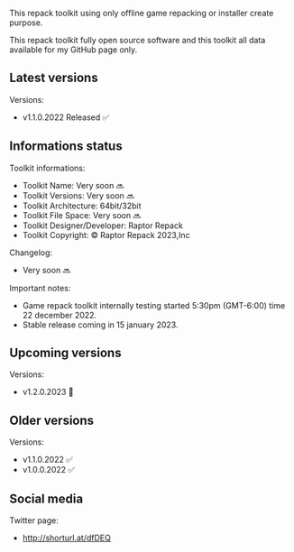 This repack toolkit using only offline game repacking or installer create purpose.

This repack toolkit fully open source software and this toolkit all data available for my GitHub page only.

Latest versions
----------------------------------------------------------------------------------------------------
Versions:
- v1.1.0.2022 Released ✅

Informations status
----------------------------------------------------------------------------------------------------
Toolkit informations:
- Toolkit Name: Very soon 🔜
- Toolkit Versions: Very soon 🔜
- Toolkit Architecture: 64bit/32bit
- Toolkit File Space: Very soon 🔜
- Toolkit Designer/Developer: Raptor Repack
- Toolkit Copyright: © Raptor Repack 2023,Inc

Changelog:
- Very soon 🔜

Important notes:

- Game repack toolkit internally testing started 5:30pm (GMT-6:00) time 22 december 2022.
- Stable release coming in 15 january 2023.

Upcoming versions
-----------------------------------------------
Versions:
- v1.2.0.2023 📌

Older versions
-----------------------------------------------
Versions:
- v1.1.0.2022 ✅
- v1.0.0.2022 ✅

Social media
-----------------------------------------------
Twitter page:
- http://shorturl.at/dfDEQ
